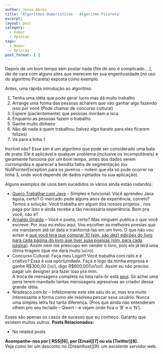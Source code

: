 ```yaml
---
author: Jonas Abreu
title: 'Algoritmos Humorísticos - Algoritmo Picareta'
excerpt:
layout: post
category:
  - Humor
  - Opiniao
tags:
  - Humor
  - Opiniao
post_format: [ ]
---
```

Depois de um bom tempo sem postar nada (fim de ano é complicado….), dei de cara com alguns sites que merecem ter sua engenhosidade (no uso do algoritmo Picareta) exposta como exemplo. 

Antes, uma rápida introdução ao algorítmo:

1.  Tenha uma idéia que pode gerar lucro mas dá muito trabalho
2.  Arrange uma forma das pessoas acharem que vão ganhar algo fazendo isso por você (Pode chamar de concurso cultural)
3.  Espere (pacientemente) que pessoas mordam a isca
4.  Enquanto as pessoas fazem o trabalho
5.  Ganhe muito dinheiro
6.  Não dê nada à quem trabalhou (talvez algo barato para eles ficarem felizes)
7.  Vá para a linha 1

Incrível não? Esse sim é um algoritmo que pode ser considerado uma bala de prata. Ele é aplicável a qualquer problema (inclusive os incomputáveis) e geralmente funciona por um bom tempo, antes dos dados serem corrompidos e aparecer a bendita falha de segmentação (ou NullPointerException para os javeiros – notem que ela só pode ocorrer na linha 3, onde você depende de dados injetados na sua aplicação).

Alguns exemplos de usos bem sucedidos (e vários ainda estão rodando):

*   [Quero Trabalhar com Java][1] – Simples e funcional. Você aprendeu Java agora, certo? O mercado pede alguns anos de experiência, correto? Temos a solução. Você trabalha em algum dos nossos projetos , nos paga por isso e ainda recebe a tão necessária experiência. Bom pra você, não é? 
*   [Arnaldo Giraldo][2] – Você é poeta, certo? Mas ninguém publica o que você escreve. Por isso eu estou aqui. Vou escolher as melhores poesias que me mandarem até tal data e tranformá-las em um livro. O que não vou avisar é [que você terá que comprar 10 (sim, são dez) edições do livro para cada página do livro que tiver suas poesias (sim, para cada página)][3]. Assim nem me preocupo em vender o livro, pois ele já terá uma ótima tiragem (que me dará muito lucro).
*   Concurso Cultural: Faça meu Logo!!! Você trabalha com rails e é criativo? Essa é sua oportunidade. Faça o logo da minha empresa e ganhe R$300,00 (\o/), digo R$600,00(\o/\o/). Assim eu não preciso pagar um designer pra fazer isso pra mim.  
    A troca de mensagens completa na lista rails-br está [aqui][4]. Só achei uma pena terem mandado tantas menssagens agressivas ao criador dessa grande idéia.
*   Nradesco.com.br – Infelizmente este site saiu do ar, mas era muito interessante a forma como ele resolveu pescar seus usuário. Nunca uma simples letra fez tanta diferença. (Pros que ainda não entenderam olhem pro seu teclado – Qwert – e vejam onde fica o ‘B’ e o ‘N’).

Esses são apenas os casos de sucesso que eu conheço. Garanto que existem muitos outros. 
**Posts Relacionados:** 
*   No related posts









**Acompanhe-nos por [ RSS][6], por [Email][7] ou via [Twitter][8].**  
Veja como ter um desconto no [Dreamhost][9]: um excelente servidor web.

 [1]: http://www.querotrabalharcomjava.com.br
 [2]: http://www.giraldo.org
 [3]: http://www.giraldo.org/23confinan.html
 [4]: http://groups.google.com/group/rails-br/browse_thread/thread/4e1f1e3145064014#477809946ff770a6
 [5]: https://twitter.com/share




